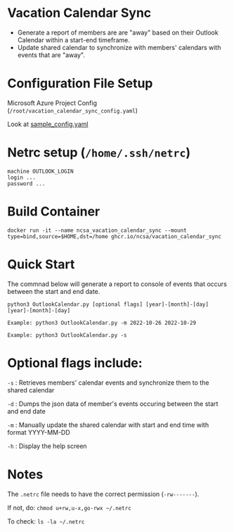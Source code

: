 # Vacation Calendar Sync
- Generate a report of members are are "away" based on their Outlook Calendar within a start-end timeframe. 
- Update shared calendar to synchronize with members' calendars with events that are "away". 

# Configuration File Setup

Microsoft Azure Project Config (`/root/vacation_calendar_sync_config.yaml`)

Look at [sample_config.yaml](sample_config.yaml)

# Netrc setup (`/home/.ssh/netrc`)
``` 
machine OUTLOOK_LOGIN
login ...
password ...
```

<!-- ## Pull Image from DockerHub 
```
docker pull phongtran27/outlook_calendar_report_generator
``` -->

# Build Container 
```
docker run -it --name ncsa_vacation_calendar_sync --mount type=bind,source=$HOME,dst=/home ghcr.io/ncsa/vacation_calendar_sync
```


# Quick Start
The commnad below will generate a report to console of events that occurs between the start and end date. 
```
python3 OutlookCalendar.py [optional flags] [year]-[month]-[day] [year]-[month]-[day]

Example: python3 OutlookCalendar.py -m 2022-10-26 2022-10-29

Example: python3 OutlookCalendar.py -s

```

# Optional flags include:

`-s` : Retrieves members' calendar events and synchronize them to the shared calendar

`-d` : Dumps the json data of member's events occuring between the start and end date

`-m` : Manually update the shared calendar with start and end time with format YYYY-MM-DD

`-h` : Display the help screen

# Notes

The `.netrc` file needs to have the correct permission (`-rw-------`).

If not, do: `chmod u+rw,u-x,go-rwx ~/.netrc`

To check: `ls -la ~/.netrc`
